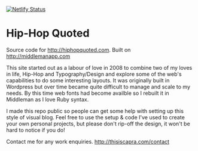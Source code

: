 [![Netlify Status](https://api.netlify.com/api/v1/badges/8ba49972-3512-4d1f-9aff-391a104f4318/deploy-status)](https://app.netlify.com/sites/thisiscapra/deploys)

Hip-Hop Quoted
================

Source code for http://hiphopquoted.com. Built on http://middlemanapp.com

This site started out as a labour of love in 2008 to combine two of my loves in life, Hip-Hop and Typography/Design and explore some of the web's capabilities to do some interesting layouts. It was originally built in Wordpress but over time became quite difficult to manage and scale to my needs. By this time web fonts had become availble so I rebuilt it in Middleman as I love Ruby syntax.

I made this repo public so people can get some help with setting up this style of visual blog. Feel free to use the setup & code I've used to create your own personal projects, but please don't rip-off the design, it won't be hard to notice if you do!

Contact me for any work enquiries. http://thisiscapra.com/contact
